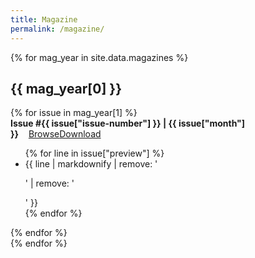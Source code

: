```yaml
---
title: Magazine
permalink: /magazine/
---
```


{% for mag_year in site.data.magazines %}
## {{ mag_year[0] }}
<div class="magazine-thumbnails" markdown=1>
{% for issue in mag_year[1] %}
<div markdown=1>
<strong>Issue #{{ issue["issue-number"] }} | {{ issue["month"] }}</strong>&nbsp;&nbsp;&nbsp;&nbsp;<span class="magazine-buttons"><a class="button" href="{{issue["permalink"]}}">Browse</a><a class="button" target="_blank" href="{{issue["download"]}}">Download</a></span>
<ul>
{% for line in issue["preview"] %}
<li>{{ line | markdownify | remove: '<p>' | remove: '</p>' }}</li>
{% endfor %}
</ul>

</div>
{% endfor %}
</div>
{% endfor %}
